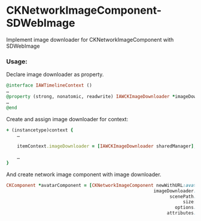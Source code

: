 # CKNetworkImageComponent-SDWebImage
Implement image downloader for CKNetworkImageComponent with SDWebImage

### Usage:

Declare image downloader as property.

```ruby
@interface IAWTimelineContext ()
…
@property (strong, nonatomic, readwrite) IAWCKImageDownloader *imageDownloader;
…
@end
```

Create and assign image downloader for context:
```ruby
+ (instancetype)context {
	…

	itemContext.imageDownloader = [IAWCKImageDownloader sharedManager];
	
	…
}
```
And create network image component with image downloader.
```ruby
CKComponent *avatarComponent = [CKNetworkImageComponent newWithURL:avatarURL
	                                                   imageDownloader:context.imageDownloader
	                                                         scenePath:nil
	                                                              size:{ AVATAR_SIZE, AVATAR_SIZE }
	                                                           options:options
	                                                        attributes:attributes];
```
